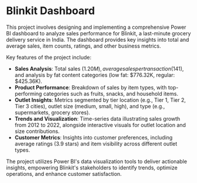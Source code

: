 # Blinkit Dashboard

This project involves designing and implementing a comprehensive Power BI dashboard to analyze sales performance for Blinkit, a last-minute grocery delivery service in India. The dashboard provides key insights into total and average sales, item counts, ratings, and other business metrics. 

Key features of the project include:
- **Sales Analysis**: Total sales ($1.20M), average sales per transaction ($141), and analysis by fat content categories (low fat: $776.32K, regular: $425.36K).
- **Product Performance**: Breakdown of sales by item types, with top-performing categories such as fruits, snacks, and household items.
- **Outlet Insights**: Metrics segmented by tier location (e.g., Tier 1, Tier 2, Tier 3 cities), outlet size (medium, small, high), and type (e.g., supermarkets, grocery stores).
- **Trends and Visualization**: Time-series data illustrating sales growth from 2012 to 2022, alongside interactive visuals for outlet location and size contributions.
- **Customer Metrics**: Insights into customer preferences, including average ratings (3.9 stars) and item visibility across different outlet types.

The project utilizes Power BI's data visualization tools to deliver actionable insights, empowering Blinkit's stakeholders to identify trends, optimize operations, and enhance customer satisfaction.
